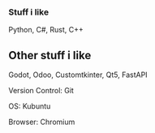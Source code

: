 ### Stuff i like
Python, C#, Rust, C++

## Other stuff i like
Godot, Odoo, Customtkinter, Qt5, FastAPI

Version Control: Git

OS: Kubuntu

Browser: Chromium
